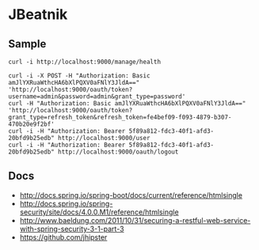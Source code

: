 JBeatnik
========

Sample
------

    curl -i http://localhost:9000/manage/health
    
    curl -i -X POST -H "Authorization: Basic amJlYXRuaWthcHA6bXlPQXV0aFNlY3JldA==" 'http://localhost:9000/oauth/token?username=admin&password=admin&grant_type=password'
    curl -H "Authorization: Basic amJlYXRuaWthcHA6bXlPQXV0aFNlY3JldA==" 'http://localhost:9000/oauth/token?grant_type=refresh_token&refresh_token=fe4bef09-f093-4879-b307-470b20e9f2bf'
    curl -i -H "Authorization: Bearer 5f89a812-fdc3-40f1-afd3-20bfd9b25edb" http://localhost:9000/user
    curl -i -H "Authorization: Bearer 5f89a812-fdc3-40f1-afd3-20bfd9b25edb" http://localhost:9000/oauth/logout

Docs
----
* http://docs.spring.io/spring-boot/docs/current/reference/htmlsingle
* http://docs.spring.io/spring-security/site/docs/4.0.0.M1/reference/htmlsingle
* http://www.baeldung.com/2011/10/31/securing-a-restful-web-service-with-spring-security-3-1-part-3
* https://github.com/jhipster
